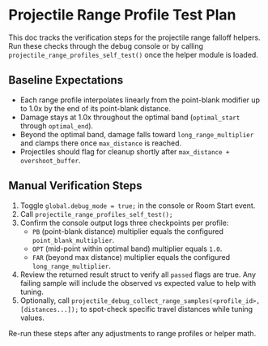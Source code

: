 # Projectile Range Profile Test Plan

This doc tracks the verification steps for the projectile range falloff helpers. Run these checks through the debug console or by calling `projectile_range_profiles_self_test()` once the helper module is loaded.

## Baseline Expectations

- Each range profile interpolates linearly from the point-blank modifier up to 1.0x by the end of its point-blank distance.
- Damage stays at 1.0x throughout the optimal band (`optimal_start` through `optimal_end`).
- Beyond the optimal band, damage falls toward `long_range_multiplier` and clamps there once `max_distance` is reached.
- Projectiles should flag for cleanup shortly after `max_distance + overshoot_buffer`.

## Manual Verification Steps

1. Toggle `global.debug_mode = true;` in the console or Room Start event.
2. Call `projectile_range_profiles_self_test();`
3. Confirm the console output logs three checkpoints per profile:
   - `PB` (point-blank distance) multiplier equals the configured `point_blank_multiplier`.
   - `OPT` (mid-point within optimal band) multiplier equals `1.0`.
   - `FAR` (beyond max distance) multiplier equals the configured `long_range_multiplier`.
4. Review the returned result struct to verify all `passed` flags are true. Any failing sample will include the observed vs expected value to help with tuning.
5. Optionally, call `projectile_debug_collect_range_samples(<profile_id>, [distances...]);` to spot-check specific travel distances while tuning values.

Re-run these steps after any adjustments to range profiles or helper math.
